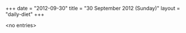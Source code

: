+++
date = "2012-09-30"
title = "30 September 2012 (Sunday)"
layout = "daily-diet"
+++

<p>&lt;no entries&gt;</p>
